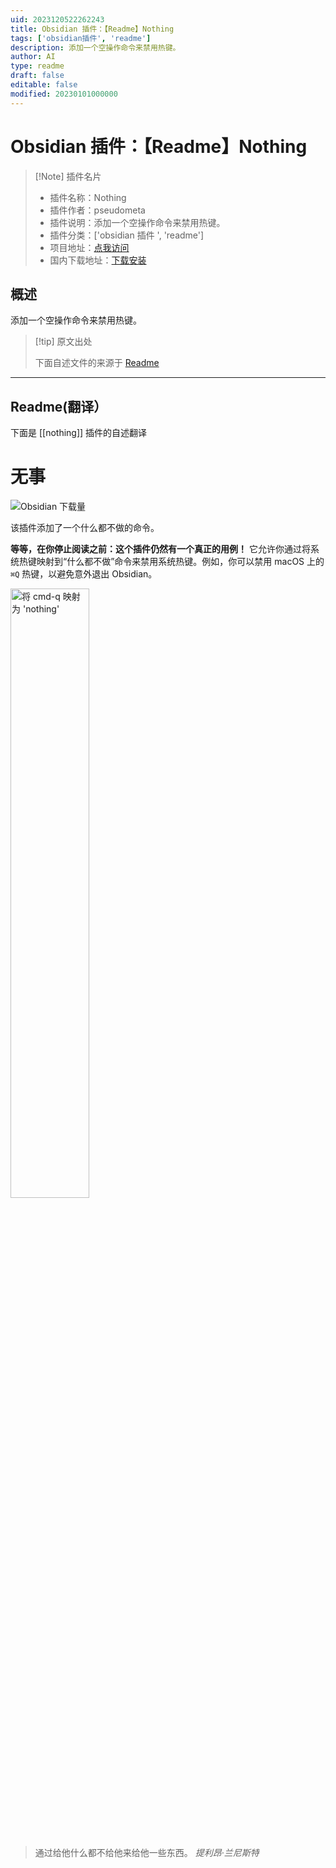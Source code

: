 ```yaml
---
uid: 2023120522262243
title: Obsidian 插件：【Readme】Nothing
tags: ['obsidian插件', 'readme']
description: 添加一个空操作命令来禁用热键。
author: AI
type: readme
draft: false
editable: false
modified: 20230101000000
---
```


# Obsidian 插件：【Readme】Nothing

> [!Note] 插件名片
> - 插件名称：Nothing
> - 插件作者：pseudometa
> - 插件说明：添加一个空操作命令来禁用热键。
> - 插件分类：['obsidian 插件 ', 'readme']
> - 项目地址：[点我访问](https://github.com/chrisgrieser/obsidian-nothing)
> - 国内下载地址：[下载安装](https://pkmer.cn/products/plugin/pluginMarket/?nothing)

## 概述

添加一个空操作命令来禁用热键。

> [!tip] 原文出处
>
>下面自述文件的来源于 [Readme](https://ghproxy.net/https://raw.githubusercontent.com/chrisgrieser/obsidian-nothing/main/README.md)

---

## Readme(翻译）

下面是 [[nothing]] 插件的自述翻译

# 无事

![Obsidian 下载量](https://img.shields.io/badge/dynamic/json?logo=obsidian&color=%23483699&label=downloads&query=%24%5B%22obsidian-nothing%22%5D.downloads&url=https%3A%2F%2Fraw.githubusercontent.com%2Fobsidianmd%2Fobsidian-releases%2Fmaster%2Fcommunity-plugin-stats.json&style=plastic)

该插件添加了一个什么都不做的命令。

**等等，在你停止阅读之前：这个插件仍然有一个真正的用例！** 它允许你通过将系统热键映射到“什么都不做”命令来禁用系统热键。例如，你可以禁用 macOS 上的 `⌘Q` 热键，以避免意外退出 Obsidian。

<img width="50%" alt="将 cmd-q 映射为 'nothing'" src="https://github.com/chrisgrieser/obsidian-nothing/assets/73286100/66b22076-5124-4b2e-81d3-c3e929562b95">

<br><br>

> 通过给他什么都不给他来给他一些东西。
> *提利昂·兰尼斯特*